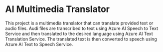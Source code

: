 # AI Multimedia Translator
This project is a multimedia translator that can translate provided text or audio files. Audi files are transcribed to 
text using Azure AI Speech to Text Service and then translated
to the desired language using Azure AI Text Translation Service. The translated text is then converted to speech using 
Azure AI Text to Speech Service.